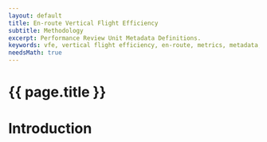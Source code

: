 ```yaml
---
layout: default
title: En-route Vertical Flight Efficiency
subtitle: Methodology
excerpt: Performance Review Unit Metadata Definitions.
keywords: vfe, vertical flight efficiency, en-route, metrics, metadata, performance, data, statistics, economics, air transport, flights, europe, cost efficiency
needsMath: true
---
```


# {{ page.title }}


# Introduction

